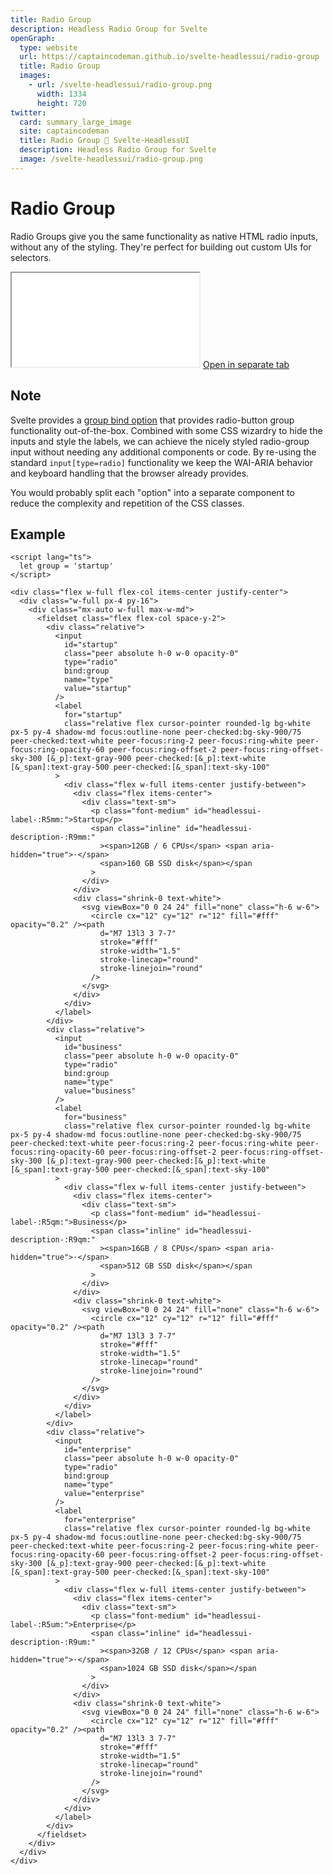 ```yaml
---
title: Radio Group
description: Headless Radio Group for Svelte
openGraph:
  type: website
  url: https://captaincodeman.github.io/svelte-headlessui/radio-group
  title: Radio Group
  images:
    - url: /svelte-headlessui/radio-group.png
      width: 1334
      height: 720
twitter:
  card: summary_large_image
  site: captaincodeman
  title: Radio Group 🚀 Svelte-HeadlessUI
  description: Headless Radio Group for Svelte
  image: /svelte-headlessui/radio-group.png
---
```


# Radio Group

Radio Groups give you the same functionality as native HTML radio inputs, without any of the styling. They're perfect for building out custom UIs for selectors.

<iframe class="w-full h-[360px] rounded-xl border-none" src="./example/radio-group"></iframe>
<a href="./example/radio-group" target="_blank">
	Open in separate tab
</a>

## Note

Svelte provides a [group bind option](https://svelte.dev/docs#template-syntax-element-directives-bind-group) that provides radio-button group functionality out-of-the-box. Combined with some CSS wizardry to hide the inputs and style the labels, we can achieve the nicely styled radio-group input without needing any additional components or code. By re-using the standard `input[type=radio]` functionality we keep the WAI-ARIA behavior and keyboard handling that the browser already provides.

You would probably split each "option" into a separate component to reduce the complexity and repetition of the CSS classes.

## Example

```svelte
<script lang="ts">
  let group = 'startup'
</script>

<div class="flex w-full flex-col items-center justify-center">
  <div class="w-full px-4 py-16">
    <div class="mx-auto w-full max-w-md">
      <fieldset class="flex flex-col space-y-2">
        <div class="relative">
          <input
            id="startup"
            class="peer absolute h-0 w-0 opacity-0"
            type="radio"
            bind:group
            name="type"
            value="startup"
          />
          <label
            for="startup"
            class="relative flex cursor-pointer rounded-lg bg-white px-5 py-4 shadow-md focus:outline-none peer-checked:bg-sky-900/75 peer-checked:text-white peer-focus:ring-2 peer-focus:ring-white peer-focus:ring-opacity-60 peer-focus:ring-offset-2 peer-focus:ring-offset-sky-300 [&_p]:text-gray-900 peer-checked:[&_p]:text-white [&_span]:text-gray-500 peer-checked:[&_span]:text-sky-100"
          >
            <div class="flex w-full items-center justify-between">
              <div class="flex items-center">
                <div class="text-sm">
                  <p class="font-medium" id="headlessui-label-:R5mm:">Startup</p>
                  <span class="inline" id="headlessui-description-:R9mm:"
                    ><span>12GB / 6 CPUs</span> <span aria-hidden="true">·</span>
                    <span>160 GB SSD disk</span></span
                  >
                </div>
              </div>
              <div class="shrink-0 text-white">
                <svg viewBox="0 0 24 24" fill="none" class="h-6 w-6">
                  <circle cx="12" cy="12" r="12" fill="#fff" opacity="0.2" /><path
                    d="M7 13l3 3 7-7"
                    stroke="#fff"
                    stroke-width="1.5"
                    stroke-linecap="round"
                    stroke-linejoin="round"
                  />
                </svg>
              </div>
            </div>
          </label>
        </div>
        <div class="relative">
          <input
            id="business"
            class="peer absolute h-0 w-0 opacity-0"
            type="radio"
            bind:group
            name="type"
            value="business"
          />
          <label
            for="business"
            class="relative flex cursor-pointer rounded-lg bg-white px-5 py-4 shadow-md focus:outline-none peer-checked:bg-sky-900/75 peer-checked:text-white peer-focus:ring-2 peer-focus:ring-white peer-focus:ring-opacity-60 peer-focus:ring-offset-2 peer-focus:ring-offset-sky-300 [&_p]:text-gray-900 peer-checked:[&_p]:text-white [&_span]:text-gray-500 peer-checked:[&_span]:text-sky-100"
          >
            <div class="flex w-full items-center justify-between">
              <div class="flex items-center">
                <div class="text-sm">
                  <p class="font-medium" id="headlessui-label-:R5qm:">Business</p>
                  <span class="inline" id="headlessui-description-:R9qm:"
                    ><span>16GB / 8 CPUs</span> <span aria-hidden="true">·</span>
                    <span>512 GB SSD disk</span></span
                  >
                </div>
              </div>
              <div class="shrink-0 text-white">
                <svg viewBox="0 0 24 24" fill="none" class="h-6 w-6">
                  <circle cx="12" cy="12" r="12" fill="#fff" opacity="0.2" /><path
                    d="M7 13l3 3 7-7"
                    stroke="#fff"
                    stroke-width="1.5"
                    stroke-linecap="round"
                    stroke-linejoin="round"
                  />
                </svg>
              </div>
            </div>
          </label>
        </div>
        <div class="relative">
          <input
            id="enterprise"
            class="peer absolute h-0 w-0 opacity-0"
            type="radio"
            bind:group
            name="type"
            value="enterprise"
          />
          <label
            for="enterprise"
            class="relative flex cursor-pointer rounded-lg bg-white px-5 py-4 shadow-md focus:outline-none peer-checked:bg-sky-900/75 peer-checked:text-white peer-focus:ring-2 peer-focus:ring-white peer-focus:ring-opacity-60 peer-focus:ring-offset-2 peer-focus:ring-offset-sky-300 [&_p]:text-gray-900 peer-checked:[&_p]:text-white [&_span]:text-gray-500 peer-checked:[&_span]:text-sky-100"
          >
            <div class="flex w-full items-center justify-between">
              <div class="flex items-center">
                <div class="text-sm">
                  <p class="font-medium" id="headlessui-label-:R5um:">Enterprise</p>
                  <span class="inline" id="headlessui-description-:R9um:"
                    ><span>32GB / 12 CPUs</span> <span aria-hidden="true">·</span>
                    <span>1024 GB SSD disk</span></span
                  >
                </div>
              </div>
              <div class="shrink-0 text-white">
                <svg viewBox="0 0 24 24" fill="none" class="h-6 w-6">
                  <circle cx="12" cy="12" r="12" fill="#fff" opacity="0.2" /><path
                    d="M7 13l3 3 7-7"
                    stroke="#fff"
                    stroke-width="1.5"
                    stroke-linecap="round"
                    stroke-linejoin="round"
                  />
                </svg>
              </div>
            </div>
          </label>
        </div>
      </fieldset>
    </div>
  </div>
</div>
```
